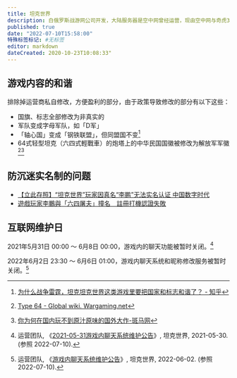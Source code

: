 ```yaml
---
title: 坦克世界
description: 白俄罗斯战游网公司开发，大陆服务器是空中网曾经运营，现由空中网与奇虎360联合运营
published: true
date: "2022-07-10T15:58:00"
特殊标签标记: #无标签
editor: markdown
dateCreated: 2020-10-23T10:08:33"
---
```


## 游戏内容的和谐

排除掉运营商私自修改，方便盈利的部分，由于政策导致修改的部分有以下这些：

+   国旗、标志全部修改为非真实的
+   军队变成字母军队，如「D军」
+   「轴心国」变成「钢铁联盟」，但同盟国不变[^36759652]
+   64式轻型坦克（六四式輕戰車）的炮塔上的中华民国国徽被修改为解放军军徽[^Ch24_Type64][^42986]

[^36759652]: [为什么战争雷霆，坦克坦克世界这类游戏里要把国家和标志和谐了？ - 知乎](https://web.archive.org/web/20201023093816/https://www.zhihu.com/question/36759652)

[^Ch24_Type64]: [Type 64 - Global wiki. Wargaming.net](https://web.archive.org/web/20201023095619/https://wiki.wargaming.net/en/Tank:Ch24_Type64)

[^42986]: [你为何在国内玩不到原汁原味的国外大作-斑马网](https://web.archive.org/web/20201023094636/http://www.banma.com/site/article?aid=42986)

## 防沉迷实名制的问题

+   [【立此存照】“坦克世界”玩家因真名“李鹏”无法实名认证 中国数字时代](https://web.archive.org/web/20201003024853/https://chinadigitaltimes.net/chinese/2020/05/【立此存照】坦克世界玩家因真名李鹏无/)
+   [遊戲玩家李鵬與「六四屠夫」撞名　註冊打機認證失敗](https://web.archive.org/web/20201023100457/https://www.rfa.org/cantonese/news/butcher-05292020101123.html)

## 互联网维护日

2021年5月31日 00:00 ～ 6月8日 00:00，游戏内的聊天功能被暂时关闭。[^cm20]

[^cm20]: 运营团队, 《[2021-05-31游戏内聊天系统维护公告](https://web.archive.org/web/20220227010926/https://wotgame.cn/zh-cn/news/announcement/chatsystem-maintenance-20210531/)》, 坦克世界, 2021-05-30. (参照 2022-07-10).

2022年6月2日 23:30 ～ 6月6日 01:00，游戏内聊天系统和昵称修改服务被暂时关闭。[^nt8]

[^nt8]: 运营团队, 《[游戏内聊天系统维护公告](https://web.archive.org/web/20220710031916/https://wotgame.cn/zh-cn/news/announcement/announcement8/)》, 坦克世界, 2022-06-02. (参照 2022-07-10).
